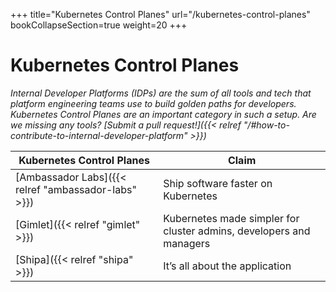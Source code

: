 +++
title="Kubernetes Control Planes"
url="/kubernetes-control-planes"
bookCollapseSection=true
weight=20
+++

# Kubernetes Control Planes #

_Internal Developer Platforms (IDPs) are the sum of all tools and tech that platform engineering teams use to build golden paths for developers. Kubernetes Control Planes are an important category in such a setup. Are we missing any tools? [Submit a pull request!]({{< relref "/#how-to-contribute-to-internal-developer-platform" >}})_

| **Kubernetes Control Planes**      | **Claim**                                                                 |
| --------------------------------------------- | ------------------------------------------------------------------------- |
| [Ambassador Labs]({{< relref "ambassador-labs" >}})       | Ship software faster on Kubernetes                           |
| [Gimlet]({{< relref "gimlet" >}})                 | Kubernetes made simpler for cluster admins, developers and managers             |
| [Shipa]({{< relref "shipa" >}})                 | It’s all about the application             |         
